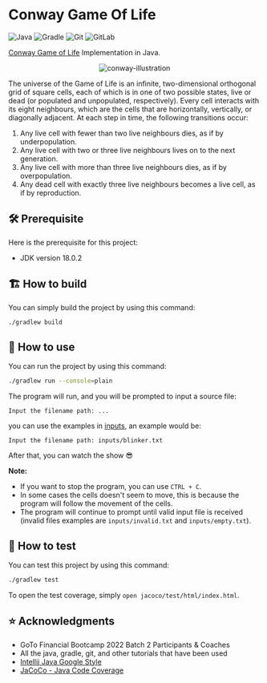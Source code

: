 # Conway Game Of Life

![Java](https://img.shields.io/badge/java-%23ED8B00.svg?style=for-the-badge&logo=java&logoColor=white)
![Gradle](https://img.shields.io/badge/Gradle-02303A.svg?style=for-the-badge&logo=Gradle&logoColor=white)
![Git](https://img.shields.io/badge/git-%23F05033.svg?style=for-the-badge&logo=git&logoColor=white)
![GitLab](https://img.shields.io/badge/gitlab-%23181717.svg?style=for-the-badge&logo=gitlab&logoColor=white)

[Conway Game of Life](https://en.wikipedia.org/wiki/Conway%27s_Game_of_Life) Implementation in Java.

<div style="text-align: center;">

![conway-illustration](https://upload.wikimedia.org/wikipedia/commons/e/e5/Gospers_glider_gun.gif)

</div>


The universe of the Game of Life is an infinite, two-dimensional orthogonal grid of square cells,
each of which is in one of two possible states, live or dead (or populated and unpopulated,
respectively). Every cell interacts with its eight neighbours, which are the cells that are
horizontally, vertically, or diagonally adjacent. At each step in time, the following transitions
occur:

1. Any live cell with fewer than two live neighbours dies, as if by underpopulation.
2. Any live cell with two or three live neighbours lives on to the next generation.
3. Any live cell with more than three live neighbours dies, as if by overpopulation.
4. Any dead cell with exactly three live neighbours becomes a live cell, as if by reproduction.

## 🛠️ Prerequisite

Here is the prerequisite for this project:

- JDK version 18.0.2

## 🏗️ How to build

You can simply build the project by using this command:

```bash
./gradlew build
```

## 🚀 How to use

You can run the project by using this command:

```bash
./gradlew run --console=plain
```

The program will run, and you will be prompted to input a source file:

```
Input the filename path: ...
```

you can use the examples in [inputs](./inputs), an example would be:

```
Input the filename path: inputs/blinker.txt
```

After that, you can watch the show 😎

**Note:**

- If you want to stop the program, you can use `CTRL + C`.
- In some cases the cells doesn't seem to move, this is because the program will follow the movement
  of the cells.
- The program will continue to prompt until valid input file is received (invalid files examples
  are `inputs/invalid.txt` and `inputs/empty.txt`).

## 🧪 How to test

You can test this project by using this command:

```bash
./gradlew test
```

To open the test coverage, simply `open jacoco/test/html/index.html`.

## ⭐ Acknowledgments

- GoTo Financial Bootcamp 2022 Batch 2 Participants & Coaches
- All the java, gradle, git, and other tutorials that have been used
- [Intellij Java Google Style](https://github.com/google/styleguide/blob/gh-pages/intellij-java-google-style.xml)
- [JaCoCo - Java Code Coverage](https://github.com/jacoco/jacoco)
